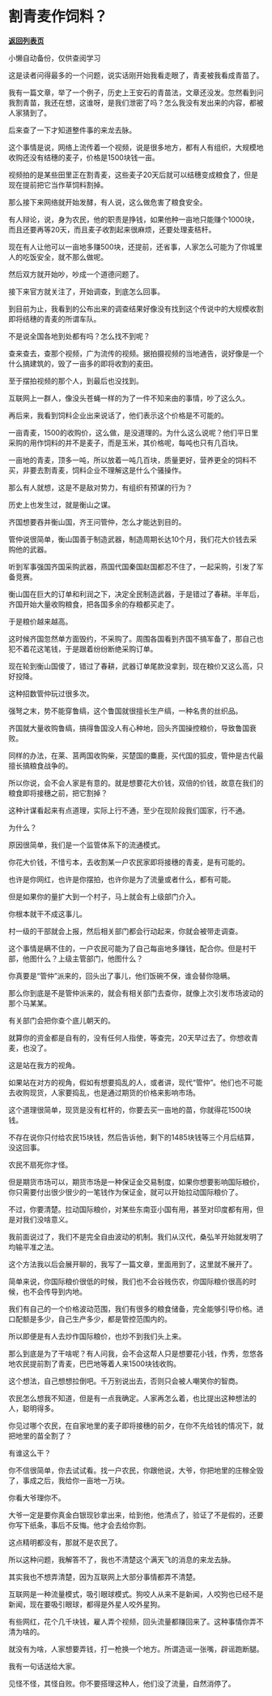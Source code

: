 # 割青麦作饲料？

[**返回列表页**](/gzh/记忆承载3)

小懒自动备份，仅供查阅学习

这是读者问得最多的一个问题，说实话刚开始我看走眼了，青麦被我看成青苗了。  

  

我有一篇文章，举了一个例子，历史上王安石的青苗法，文章还没发。忽然看到问我割青苗，我还在想，这谁呀，是我们泄密了吗？怎么我没有发出来的内容，都被人家猜到了。

  

后来查了一下才知道整件事的来龙去脉。  

  

这个事情是说，网络上流传着一个视频，说是很多地方，都有人有组织，大规模地收购还没有结穗的麦子，价格是1500块钱一亩。  

  

视频拍的是某些田里正在割青麦，这些麦子20天后就可以结穗变成粮食了，但是现在提前把它当作草饲料割掉。

  

那么接下来网络就开始发酵，有人说，这么做危害了粮食安全。  

  

有人辩论，说，身为农民，他的职责是挣钱，如果他种一亩地只能赚个1000块，而且还要再等20天，而且麦子收割起来很麻烦，还要处理麦秸秆。  

  

现在有人让他可以一亩地多赚500块，还提前，还省事，人家怎么可能为了你城里人的吃饭安全，就不那么做呢。

  

然后双方就开始吵，吵成一个道德问题了。  

  

接下来官方就关注了，开始调查，到底怎么回事。

  

到目前为止，我看到的公布出来的调查结果好像没有找到这个传说中的大规模收割即将结穗的青麦的所谓车队。

  

不是说全国各地到处都有吗？怎么找不到呢？

  

查来查去，查那个视频，广为流传的视频。据拍摄视频的当地通告，说好像是一个什么搞建筑的，毁了一亩多的即将收割的麦田。  

  

至于摆拍视频的那个人，到最后也没找到。  

  

互联网上一群人，像没头苍蝇一样的为了一件不知来由的事情，吵了这么久。  

  

再后来，我看到饲料企业出来说话了，他们表示这个价格是不可能的。  

  

一亩青麦，1500的收购价，这么做，是没道理的。为什么这么说呢？他们平日里采购的用作饲料的并不是麦子，而是玉米，其价格呢，每吨也只有几百块。

  

一亩地的青麦，顶多一吨，所以放着一吨几百块，质量更好，营养更全的饲料不买，非要去割青麦，饲料企业不理解这是什么个骚操作。

  

那么有人就想，这是不是敌对势力，有组织有预谋的行为？  

  

历史上也发生过，就是衡山之谋。

  

齐国想要吞并衡山国，齐王问管仲，怎么才能达到目的。

  

管仲说很简单，衡山国善于制造武器，制造周期长达10个月，我们花大价钱去采购他的武器。

  

听到军事强国齐国采购武器，燕国代国秦国赵国都忍不住了，一起采购，引发了军备竞赛。

  

衡山国在巨大的订单和利润之下，决定全民制造武器，于是错过了春耕。半年后，齐国开始大量收购粮食，把各国多余的存粮都买走了。

  

于是粮价越来越高。  

  

这时候齐国忽然单方面毁约，不采购了。周围各国看到齐国不搞军备了，那自己也犯不着花这笔钱，于是跟着纷纷断绝采购订单。

  

现在轮到衡山国傻了，错过了春耕，武器订单尾款没拿到，现在粮价又这么高，只好投降。

  

这种招数管仲玩过很多次。  

  

强弩之末，势不能穿鲁缟，这个鲁国就很擅长生产缟，一种名贵的丝织品。

  

齐国就大量收购鲁缟，搞得鲁国没人有心种地，回头齐国操控粮价，导致鲁国衰败。

  

同样的办法，在莱、莒两国收购柴，买楚国的麋鹿，买代国的狐皮，管仲是古代最擅长搞粮食战争的。

  

所以你说，会不会人家是有意的。就是想要花大价钱，双倍的价钱，故意在我们的粮食即将接穗之前，把它割掉？  

  

这种计谋看起来有点道理，实际上行不通，至少在现阶段我们国家，行不通。  

  

为什么？  

  

原因很简单，我们是一个监管体系下的流通模式。

  

你花大价钱，不惜亏本，去收割某一户农民家即将接穗的青麦，是有可能的。  

  

也许是你网红，也许是你摆拍，也许你是为了流量或者什么，都有可能。  

  

但是如果你的量扩大到一个村子，马上就会有上级部门介入。

  

你根本就干不成这事儿。

  

村一级的干部就会上报，然后相关部门都会行动起来，你就会被带走调查。

  

这个事情是瞒不住的，一户农民可能为了自己每亩地多赚钱，配合你。但是村干部，他图什么？上级主管部门，他图什么？

  

你真要是“管仲”派来的，回头出了事儿，他们饭碗不保，谁会替你隐瞒。

  

那么你到底是不是管仲派来的，就会有相关部门去查你，就像上次引发市场波动的那个马某某。  

  

有关部门会把你查个底儿朝天的。  

  

就算你的资金都是自有的，没有任何人指使，等查完，20天早过去了。你想收青麦，也没了。

  

这是站在我方的视角。  

  

如果站在对方的视角，假如有想要捣乱的人，或者讲，现代“管仲”。他们也不可能去收购现货，人家要捣乱，也是通过期货的价格来影响市场。

  

这个道理很简单，现货是没有杠杆的，你要去买一亩地的苗，你就得花1500块钱。  

  

不存在说你只付给农民15块钱，然后告诉他，剩下的1485块钱等三个月后结算，没这回事。

  

农民不扇死你才怪。

  

但是期货市场可以，期货市场是一种保证金交易制度，如果你想要影响国际粮价，你只需要付出很少很少的一笔钱作为保证金，就可以开始拉动国际粮价了。

  

不过，你要清楚。拉动国际粮价，对某些东南亚小国有用，甚至对印度都有用，但是对我们没啥意义。  

  

我前面说过了，我们不是完全自由波动的机制。我们从汉代，桑弘羊开始就发明了均输平准之法。

  

这个方法我以后会展开聊的，我写了一篇文章，里面用到了，这里就不展开了。  

  

简单来说，你国际粮价很低的时候，我们也不会谷贱伤农，你国际粮价很高的时候，也不会传导到内地。  

  

我们有自己的一个价格波动范围，我们有很多的粮食储备，完全能够引导价格。进口配额是多少，自己生产多少，都是管控范围内的。  

  

所以即便是有人去炒作国际粮价，也炒不到我们头上来。  

  

那么到底是为了干啥呢？有人问我，会不会这帮人只是想要花小钱，作秀，忽悠各地农民提前割了青麦，巴巴地等着人来1500块钱收购。  

  

这个想法，自己想想拉倒吧。千万别说出去，否则只会被人嘲笑你的智商。

  

农民怎么想我不知道，但是有一点我确定。人家再怎么着，也比提出这种想法的人，聪明得多。

  

你见过哪个农民，在自家地里的麦子即将接穗的前夕，在你不先给钱的情况下，就把地里的苗全割了？  

  

有谁这么干？

  

你不信很简单，你去试试看。找一户农民，你跟他说，大爷，你把地里的庄稼全毁了，事成之后，我给你一亩地一万块。  

  

你看大爷理你不。

  

大爷一定是要你真金白银现钞拿出来，给到他，他清点了，验证了不是假的，还要你写下纸条，事后不反悔。他才会去给你割。  

  

这点精明都没有，那就不是农民了。  

  

所以这种问题，我解答不了，我也不清楚这个满天飞的消息的来龙去脉。  

  

其实我也不想弄清楚，因为互联网上大部分事情都弄不清楚。  

  

互联网是一种流量模式，吸引眼球模式。狗咬人从来不是新闻，人咬狗也已经不是新闻，现在要吸引眼球，都得是外星人咬外星狗。  

  

有些网红，花个几千块钱，雇人弄个视频，回头流量都赚回来了。这种事情你弄不清为啥的。  

  

就没有为啥，人家想要弄钱，打一枪换一个地方。所谓造谣一张嘴，辟谣跑断腿。

  

我有一句话送给大家。  

  

见怪不怪，其怪自败。你不要搭理这种人，他们没了流量，自然消停了。

